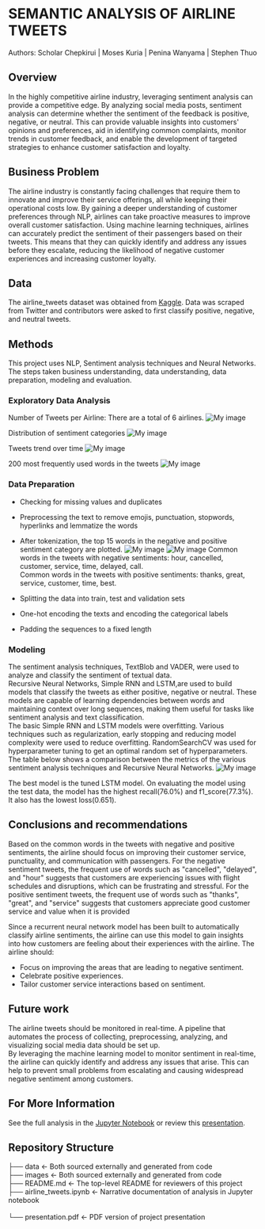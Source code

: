 # SEMANTIC ANALYSIS OF AIRLINE TWEETS

Authors: Scholar Chepkirui | Moses Kuria | Penina Wanyama | Stephen Thuo

## Overview
In the highly competitive airline industry, leveraging sentiment analysis can provide a competitive edge. By analyzing social media posts, sentiment analysis can determine whether the sentiment of the feedback is positive, negative, or neutral. This can provide valuable insights into customers' opinions and preferences, aid in identifying common complaints, monitor trends in customer feedback, and enable the development of targeted strategies to enhance customer satisfaction and loyalty.  

## Business Problem

The airline industry is constantly facing challenges that require them to innovate and improve their service offerings, all while keeping their operational costs low. By gaining a deeper understanding of customer preferences through NLP, airlines can take proactive measures to improve overall customer satisfaction. Using machine learning techniques, airlines can accurately predict the sentiment of their passengers based on their tweets. This means that they can quickly identify and address any issues before they escalate, reducing the likelihood of negative customer experiences and increasing customer loyalty.


## Data
The airline_tweets dataset was obtained from [Kaggle](https://www.kaggle.com/datasets/crowdflower/twitter-airline-sentiment). Data was scraped from Twitter and contributors were asked to first classify positive, negative, and neutral tweets.


## Methods
This project uses NLP, Sentiment analysis techniques and Neural Networks. The steps taken business understanding, data understanding, data preparation, modeling and evaluation.

### Exploratory Data Analysis
Number of Tweets per Airline: There are a total of 6 airlines.
![My image](images/lines.png)

Distribution of sentiment categories
![My image](images/categories.png)

Tweets trend over time
![My image](images/trend.png)

200 most frequently used words in the tweets
![My image](images/word_cloud.png)

### Data Preparation
- Checking for missing values and duplicates
- Preprocessing the text to remove emojis, punctuation, stopwords, hyperlinks and lemmatize the words<br>
- After tokenization, the top 15 words in the negative and positive sentiment category are plotted.
![My image](images/negative.png)
![My image](images/positive.png)
Common words in the tweets with negative sentiments: hour, cancelled, customer, service, time, delayed, call. <br>
Common words in the tweets with positive sentiments: thanks, great, service, customer, time, best.

- Splitting the data into train, test and validation sets
- One-hot encoding the texts and encoding the categorical labels
- Padding the sequences to a fixed length

### Modeling
The sentiment analysis techniques, TextBlob and VADER, were used to analyze and classify the sentiment of textual data.<br>
Recursive Neural Networks, Simple RNN and LSTM,are used to build models that classify the tweets as either positive, negative or neutral. These models are capable of learning dependencies between words and maintaining context over long sequences, making them useful for tasks like sentiment analysis and text classification.<br>
The basic Simple RNN and LSTM models were overfitting. Various techniques such as regularization, early stopping and reducing model complexity were used to reduce overfitting. RandomSearchCV was used for hyperparameter tuning to get an optimal random set of hyperparameters.
The table below shows a comparison between the metrics of the various sentiment analysis techniques and Recursive Neural Networks.
![My image](images/metrics.png)

The best model is the tuned LSTM model. On evaluating the model using the test data, the model has the highest recall(76.0%) and f1_score(77.3%). It also has the lowest loss(0.651).

## Conclusions and recommendations
Based on the common words in the tweets with negative and positive sentiments, the airline should focus on improving their customer service, punctuality, and communication with passengers.
For the negative sentiment tweets, the frequent use of words such as "cancelled", "delayed", and "hour" suggests that customers are experiencing issues with flight schedules and disruptions, which can be frustrating and stressful. 
For the positive sentiment tweets, the frequent use of words such as "thanks", "great", and "service" suggests that customers appreciate good customer service and value when it is provided

Since a recurrent neural network model has been built to automatically classify airline sentiments, the airline can use this model to gain insights into how customers are feeling about their experiences with the airline. The airline should:
- Focus on improving the areas that are leading to negative sentiment.
- Celebrate positive experiences.
- Tailor customer service interactions based on sentiment.


## Future work
The airline tweets should be monitored in real-time. A pipeline that automates the process of collecting, preprocessing, analyzing, and visualizing social media data should be set up. <br>
By leveraging the machine learning model to monitor sentiment in real-time, the airline can quickly identify and address any issues that arise. This can help to prevent small problems from escalating and causing widespread negative sentiment among customers.

##  For More Information
See the full analysis in the [Jupyter Notebook](https://github.com/Scholarchep/semantic-analysis-of-airline-tweets/blob/main/airline_tweets.ipynb) or review this [presentation](https://github.com/Scholarchep/semantic-analysis-of-airline-tweets/blob/main/presentation.pdf).

## Repository Structure
 
├── data                                      <- Both sourced externally and generated from code <br>
├── images                                    <- Both sourced externally and generated from code <br>
├── README.md                                 <- The top-level README for reviewers of this project <br>
├── airline_tweets.ipynb                      <- Narrative documentation of analysis in Jupyter notebook <br>    
└── presentation.pdf                          <- PDF version of project presentation 
